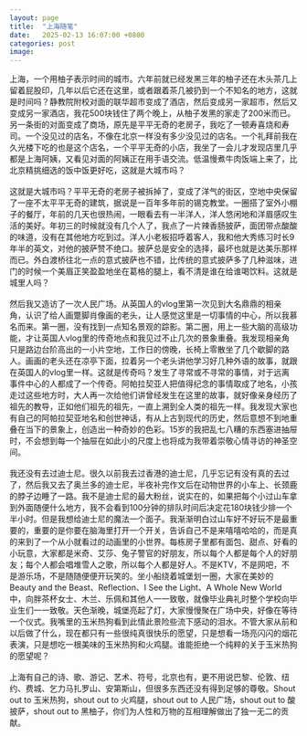 ```yaml
---
layout: page
title:  "上海随笔"
date:   2025-02-13 16:07:00 +0800
categories: post
image:
---
```


上海，一个用柚子表示时间的城市。六年前就已经发黑三年的柚子还在木头茶几上留着屁股印，几年以后它还在这里，或者跟着茶几被扔到一个不知名的地方，这就是时间吗？静教院附校对面的联华超市变成了酒店，然后变成另一家超市，然后又变成另一家酒店，我花500块钱住了两个晚上，从柚子发黑的家走了200米而已。另一条街的对面变成了商场，原先是平平无奇的老房子，我吃了一顿寿喜烧和寿司。一个没见过的店名，不像在北京一样没有多少没见过的店名。一个礼拜前我在久光楼下吃的也是这个店名，一个平平无奇的小店，我坐了一会儿才发现店里几乎都是上海阿姨，又看见对面的阿姨正在用手语交流。低温慢煮牛肉饭端上来了，比北京精挑细选的饭中饭更好吃，这就是大城市吗？
<br><br>
这就是大城市吗？平平无奇的老房子被拆掉了，变成了洋气的街区，空地中央保留了一座不太平平无奇的建筑，据说是一百年多年前的锡克教堂。一圈搭了室外小棚子的餐厅，年前的几天也很热闹，一眼看去有一半洋人，洋人悠闲地和洋眉感叹生活的美好。年初三的时候就没有几个人了，我点了一片辣香肠披萨，面团带点酸酸的味道，没有在其他地方吃到过。洋人小老板招呼着客人，我和他大秀练习时长9年半的英文，对他的披萨赞不绝口。披萨总是安全的选择，最坏也就是达美乐那样而已。外白渡桥往北一点的意式披萨也不错，比传统的意式披萨多了几种滋味，进门的时候一个美眉正笑盈盈地坐在葛格的腿上，看不清是谁在给谁喝饮料。这就是城里人吗？
<br><br>
然后我又造访了一次人民广场。从英国人的vlog里第一次见到大名鼎鼎的相亲角，认识了给人画蹩脚肖像画的老头，让人感觉这里是一切事情的中心，所以我慕名而来。第一圈，没有找到一点知名景观的踪影。第二圈，用上一些大脑的高级功能，才让英国人vlog里的传奇地点和我见过不止几次的景象重叠。我发现相亲角只是路边台阶高出的一小片空地，工作日的傍晚，长椅上零散坐了几个歇脚的路人。画画的老头还在凉亭下面，拉着另一个老头讲他学习好几种外语的故事，就跟在英国人的vlog里一样。这就是传奇吗？发生了寻常或不寻常的事情，对于远离事件中心的人都成了一个传奇。阿帕拉契亚人把值得纪念的事情取成了地名，小孩走过这些地方时，大人再一次给他们讲曾经发生在这里的故事，就好像亲身经历了祖先的教导，正如他们祖先的祖先，一直上溯到全人类的祖先一样。我发现大家也有自己的阿帕拉契亚地名和创世神话，有从上古到现代的历史，然后意想不到地重叠在当下的景象上，创造出一种奇妙的色彩。15岁的我把乱七八糟的东西塞进抽屉时，不会想到每一个抽屉在如此小的尺度上也将成为我带着崇敬心情寻访的神圣空间。
<br><br>
我还没有去过迪士尼。很久以前我去过香港的迪士尼，几乎忘记有没有真的去过了，然后我又去了奥兰多的迪士尼，半夜补完作文后在动物世界的小车上、长颈鹿的脖子边睡了一路。我不是迪士尼的最大粉丝，说实在的，如果把每个小过山车拿到外面随便什么地方，我不会看到100分钟的排队时间后决定花180块钱少排一个半小时。但是我想给迪士尼的魔法一个面子。我渐渐明白过山车好不好玩不是最重要的，重要的是你要在脑海里打开一个开关，告诉自己不是来嘻嘻哈哈的，而是真的来到了一个从小就看过的动画里的小世界。每栋房子里都有面包、甜点、好看的小玩意，大家都是米奇、艾莎、兔子警官的好朋友，所以每个人都是每个人的好朋友；每个人都会唱堆雪人之歌，所以每个人都是好人。不是KTV，不是网吧，不是游乐场，不是随随便便开玩笑的。坐小船绕着城堡划一圈，大家在美妙的Beauty and the Beast、Reflection、I See the Light、A Whole New World中，向胖茶杯女士、木兰、乐佩和其他人一一致敬，就像毕业典礼时整个学校向毕业生们一一致敬。天色渐晚，城堡亮起了灯，大家慢慢聚在广场中央，好像在等待一个仪式。我嘴里的玉米热狗看到此情此景险些流下感动的泪水。不管大家从前和以后做了什么，现在都只有一些很纯真很快乐的愿望，只是想看一场亮闪闪的烟花表演，只是想吃一根美味的玉米热狗和火鸡腿。谁能拒绝一个纯粹的关于玉米热狗的愿望呢？
<br><br>
上海有自己的诗、歌、游记、艺术、符号，北京也有，更不用说巴黎、伦敦、纽约、费城、乞力马扎罗山、安第斯山，但很多东西还没有得到足够的尊敬。Shout out to 玉米热狗，shout out to 火鸡腿，shout out to 人民广场，shout out to 酸披萨，shout out to 黑柚子，你们为人性和万物的互相理解做出了独一无二的贡献。







